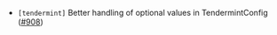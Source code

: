* `[tendermint]` Better handling of optional values in TendermintConfig ([#908](https://github.com/informalsystems/tendermint-rs/issues/908))
